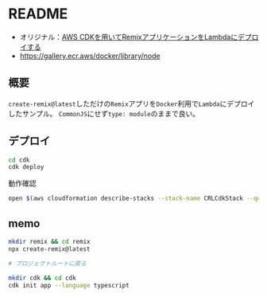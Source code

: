 # README

- オリジナル：[AWS CDKを用いてRemixアプリケーションをLambdaにデプロイする](https://zenn.dev/monjara/articles/38443c05723f1b)
- <https://gallery.ecr.aws/docker/library/node>

## 概要

`create-remix@latest`しただけの`Remix`アプリを`Docker`利用で`Lambda`にデプロイしたサンプル。
`CommonJS`にせず`type: module`のままで良い。

## デプロイ

```sh
cd cdk
cdk deploy
```

動作確認

```sh
open $(aws cloudformation describe-stacks --stack-name CRLCdkStack --query "Stacks[0].Outputs[?OutputKey=='CRLApiEndpoint'].OutputValue" --output text)
```

## memo

```sh
mkdir remix && cd remix
npx create-remix@latest

# プロジェクトルートに戻る

mkdir cdk && cd cdk
cdk init app --language typescript
```
